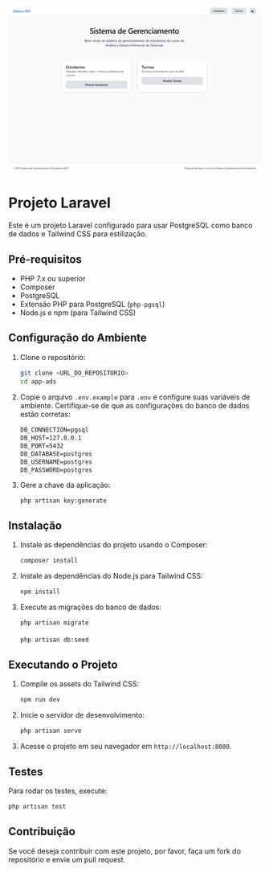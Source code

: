 ![Cover Image](public/image.png)

# Projeto Laravel

Este é um projeto Laravel configurado para usar PostgreSQL como banco de dados e Tailwind CSS para estilização.

## Pré-requisitos

- PHP 7.x ou superior
- Composer
- PostgreSQL
- Extensão PHP para PostgreSQL (`php-pgsql`)
- Node.js e npm (para Tailwind CSS)

## Configuração do Ambiente

1. Clone o repositório:

   ```bash
   git clone <URL_DO_REPOSITORIO>
   cd app-ads
   ```

2. Copie o arquivo `.env.example` para `.env` e configure suas variáveis de ambiente. Certifique-se de que as configurações do banco de dados estão corretas:

   ```plaintext
   DB_CONNECTION=pgsql
   DB_HOST=127.0.0.1
   DB_PORT=5432
   DB_DATABASE=postgres
   DB_USERNAME=postgres
   DB_PASSWORD=postgres
   ```

3. Gere a chave da aplicação:

   ```bash
   php artisan key:generate
   ```

## Instalação

1. Instale as dependências do projeto usando o Composer:

   ```bash
   composer install
   ```

2. Instale as dependências do Node.js para Tailwind CSS:

   ```bash
   npm install
   ```

3. Execute as migrações do banco de dados:

   ```bash
   php artisan migrate

   php artisan db:seed
   ```

## Executando o Projeto

1. Compile os assets do Tailwind CSS:

   ```bash
   npm run dev
   ```

2. Inicie o servidor de desenvolvimento:

   ```bash
   php artisan serve
   ```

3. Acesse o projeto em seu navegador em `http://localhost:8000`.

## Testes

Para rodar os testes, execute:

```bash
php artisan test
```

## Contribuição

Se você deseja contribuir com este projeto, por favor, faça um fork do repositório e envie um pull request.

```
